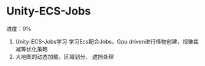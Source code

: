 # Unity-ECS-Jobs
进度：0%

1. Unity-ECS-Jobs学习 学习Ecs配合Jobs，Gpu driven进行怪物创建，视锥裁减等优化策略
2. 大地图的动态加载，区域划分， 遮挡处理

